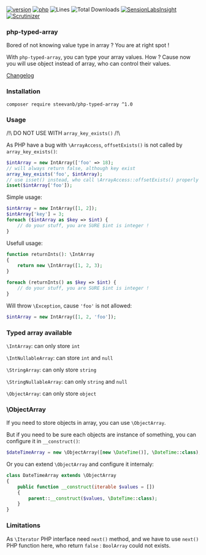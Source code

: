 [![version](https://img.shields.io/badge/version-1.0.0-green.svg)](https://github.com/steevanb/php-typed-array/tree/1.0.0)
[![php](https://img.shields.io/badge/php-^7.1-blue.svg)](https://php.net)
![Lines](https://img.shields.io/badge/code%20lines-384-green.svg)
![Total Downloads](https://poser.pugx.org/steevanb/php-typed-array/downloads)
[![SensionLabsInsight](https://img.shields.io/badge/SensionLabsInsight-platinum-brightgreen.svg)](https://insight.sensiolabs.com/projects/6446d0f7-4925-4fa2-b34a-4d00204290f9/analyses/1)
[![Scrutinizer](https://scrutinizer-ci.com/g/steevanb/php-typed-array/badges/quality-score.png?b=master)](https://scrutinizer-ci.com/g/steevanb/php-typed-array/)

### php-typed-array

Bored of not knowing value type in array ? You are at right spot !

With `php-typed-array`, you can type your array values. How ? Cause now you will use object instead of array, who can control their values.

[Changelog](changelog.md)

### Installation

```
composer require steevanb/php-typed-array ^1.0
```

### Usage

/!\ DO NOT USE WITH `array_key_exists()` /!\

As PHP have a bug with `\ArrayAccess`, `offsetExists()` is not called by `array_key_exists()`:
```php
$intArray = new IntArray(['foo' => 18);
// will always return false, although key exist
array_key_exists('foo', $intArray);
// use isset() instead, who call \ArrayAccess::offsetExists() properly
isset($intArray['foo']);
```

Simple usage:
```php
$intArray = new IntArray([1, 2]);
$intArray['key'] = 3;
foreach ($intArray as $key => $int) {
    // do your stuff, you are SURE $int is integer !
}
```

Usefull usage:
```php
function returnInts(): \IntArray
{
    return new \IntArray([1, 2, 3); 
}

foreach (returnInts() as $key => $int) {
    // do your stuff, you are SURE $int is integer !
}
```

Will throw `\Exception`, cause `'foo'` is not allowed:
```php
$intArray = new IntArray([1, 2, 'foo']);
```

### Typed array available

`\IntArray`: can only store `int`

`\IntNullableArray`: can store `int` and `null`

`\StringArray`: can only store `string`

`\StringNullableArray`: can only `string` and `null`

`\ObjectArray`: can only store `object`

### \ObjectArray

If you need to store objects in array, you can use `\ObjectArray`.

But if you need to be sure each objects are instance of something, you can configure it in `__construct()`:

```php
$dateTimeArray = new \ObjectArray([new \DateTime()], \DateTime::class);
```

Or you can extend `\ObjectArray` and configure it internaly:

```php
class DateTimeArray extends \ObjectArray
{
    public function __construct(iterable $values = [])
    {
        parent::__construct($values, \DateTime::class);
    }
}
```

### Limitations

As `\Iterator` PHP interface need `next()` method, and we have to use `next()` PHP function here, who return `false` : `BoolArray` could not exists.
